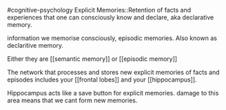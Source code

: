 #cognitive-psychology 
Explicit Memories::Retention of facts and experiences that one can consciously know and declare, aka declarative memory.

information we memorise consciously, episodic memories. Also known as declaritive memory.

Either they are [[semantic memory]] or [[episodic memory]]

The network that processes and stores new explicit memories of facts and episodes includes your [[frontal lobes]] and your [[hippocampus]].

Hippocampus acts like a save button for explicit memories. damage to this area means that we cant form new memories.